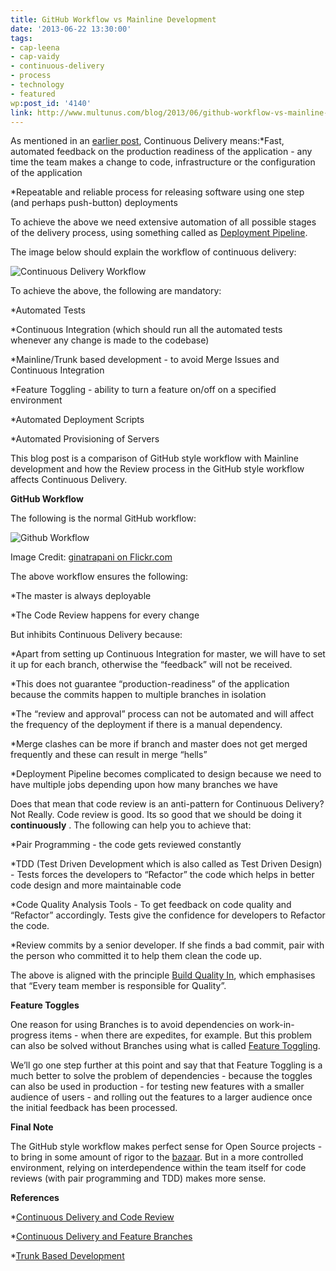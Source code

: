 ```yaml
---
title: GitHub Workflow vs Mainline Development
date: '2013-06-22 13:30:00'
tags:
- cap-leena
- cap-vaidy
- continuous-delivery
- process
- technology
- featured
wp:post_id: '4140'
link: http://www.multunus.com/blog/2013/06/github-workflow-vs-mainline-development/
---
```


As mentioned in an 
[earlier post](http://www.multunus.com/2012/05/introduction-to-continuous-delivery/), Continuous Delivery means:*Fast, automated feedback on the production readiness of the application - any time the team makes a change to code, infrastructure or the configuration of the application

    
*Repeatable and reliable process for releasing software using one step (and perhaps push-button) deployments

To achieve the above we need extensive automation of all possible stages of the delivery process, using something called as 
[Deployment Pipeline](http://martinfowler.com/bliki/DeploymentPipeline.html).

The image below should explain the workflow of continuous delivery:


![Continuous Delivery Workflow](https://s3.amazonaws.com/multunus-images/cd_workflow.png)

To achieve the above, the following are mandatory:


*Automated Tests

    
*Continuous Integration (which should run all the automated tests whenever any change is made to the codebase)

    
*Mainline/Trunk based development - to avoid Merge Issues and Continuous Integration

    
*Feature Toggling - ability to turn a feature on/off on a specified environment

    
*Automated Deployment Scripts

    
*Automated Provisioning of Servers

This blog post is a comparison of GitHub style workflow with Mainline development and how the Review process in the GitHub style workflow affects Continuous Delivery.


**GitHub Workflow**


The following is the normal GitHub workflow:


![Github Workflow](http://farm5.staticflickr.com/4012/4702060815_b21642330a_o.jpg)

Image Credit: 
[ginatrapani on Flickr.com](http://www.flickr.com/photos/ginatrapani/4702060815/)

The above workflow ensures the following:


*The master is always deployable

    
*The Code Review happens for every change

But inhibits Continuous Delivery because:


*Apart from setting up Continuous Integration for master, we will have to set it up for each branch, otherwise the “feedback” will not be received.

    
*This does not guarantee “production-readiness” of the application because the commits happen to multiple branches in isolation

    
*The “review and approval” process can not be automated and will affect the frequency of the deployment if there is a manual dependency.

    
*Merge clashes can be more if branch and master does not get merged frequently and these can result in merge “hells”

    
*Deployment Pipeline becomes complicated to design because we need to have multiple jobs depending upon how many branches we have

Does that mean that code review is an anti-pattern for Continuous Delivery? Not Really. Code review is good. Its so good that we should be doing it 
**continuously**
. The following can help you to achieve that:


*Pair Programming - the code gets reviewed constantly

    
*TDD (Test Driven Development which is also called as Test Driven Design) - Tests forces the developers to “Refactor” the code which helps in better code design and more maintainable code

    
*Code Quality Analysis Tools - To get feedback on code quality and “Refactor” accordingly. Tests give the confidence for developers to Refactor the code.

    
*Review commits by a senior developer. If she finds a bad commit, pair with the person who committed it to help them clean the code up.

The above is aligned with the principle 
[Build Quality In](http://java.dzone.com/articles/8-principles-continuous), which emphasises that “Every team member is responsible for Quality”.


**Feature Toggles**


One reason for using Branches is to avoid dependencies on work-in-progress items - when there are expedites, for example. But this problem can also be solved without Branches using what is called 
[Feature Toggling](http://martinfowler.com/bliki/FeatureToggle.html).

We’ll go one step further at this point and say that that Feature Toggling is a much better to solve the problem of dependencies - because the toggles can also be used in production - for testing new features with a smaller audience of users - and rolling out the features to a larger audience once the initial feedback has been processed.


**Final Note**


The GitHub style workflow makes perfect sense for Open Source projects - to bring in some amount of rigor to the 
[bazaar](http://www.catb.org/esr/writings/homesteading/cathedral-bazaar/). But in a more controlled environment, relying on interdependence within the team itself for code reviews (with pair programming and TDD) makes more sense.


**References**



*[Continuous Delivery and Code Review](https://groups.google.com/forum/?fromgroups#!topic/continuousdelivery/LIJ1nva9Oas)

    
*[Continuous Delivery and Feature Branches](http://continuousdelivery.com/2011/07/on-dvcs-continuous-integration-and-feature-branches/)

    
*[Trunk Based Development](http://paulhammant.com/2013/04/05/what-is-trunk-based-development/)
